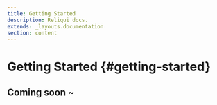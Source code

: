 ```yaml
---
title: Getting Started
description: Reliqui docs.
extends: _layouts.documentation
section: content
---
```


# Getting Started {#getting-started}

## Coming soon ~
